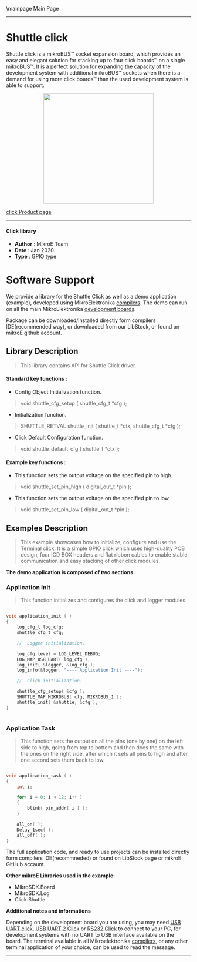 \mainpage Main Page
 
---
# Shuttle click

Shuttle click is a mikroBUS™ socket expansion board, which provides an easy and elegant solution for stacking up to four click boards™ on a single mikroBUS™. It is a perfect solution for expanding the capacity of the development system with additional mikroBUS™ sockets when there is a demand for using more click boards™ than the used development system is able to support.

<p align="center">
  <img src="https://download.mikroe.com/images/click_for_ide/shuttle_click.png" height=300px>
</p>

[click Product page](https://www.mikroe.com/shuttle-click)

---

#### Click library 

- **Author**        : MikroE Team
- **Date**          : Jan 2020.
- **Type**          : GPIO type

# Software Support

We provide a library for the Shuttle Click 
as well as a demo application (example), developed using MikroElektronika 
[compilers](https://shop.mikroe.com/compilers). 
The demo can run on all the main MikroElektronika [development boards](https://shop.mikroe.com/development-boards).

Package can be downloaded/installed directly form compilers IDE(recommended way), or downloaded from our LibStock, or found on mikroE github account. 

## Library Description

> This library contains API for Shuttle Click driver.

#### Standard key functions :

- Config Object Initialization function.
> void shuttle_cfg_setup ( shuttle_cfg_t *cfg ); 
 
- Initialization function.
> SHUTTLE_RETVAL shuttle_init ( shuttle_t *ctx, shuttle_cfg_t *cfg );

- Click Default Configuration function.
> void shuttle_default_cfg ( shuttle_t *ctx );


#### Example key functions :

- This function sets the output voltage on the specified pin to high.
> void shuttle_set_pin_high ( digital_out_t *pin );
 
- This function sets the output voltage on the specified pin to low.
> void shuttle_set_pin_low ( digital_out_t *pin );

## Examples Description

> This example showcases how to initialize, configure and use the Terminal click. It is a simple
  GPIO click which uses high-quality PCB design, four ICD BOX headers and flat ribbon cables to
  enable stable communication and easy stacking of other click modules.

**The demo application is composed of two sections :**

### Application Init 

> This function initializes and configures the click and logger modules. 

```c

void application_init ( )
{
    log_cfg_t log_cfg;
    shuttle_cfg_t cfg;

    //  Logger initialization.

    log_cfg.level = LOG_LEVEL_DEBUG;
    LOG_MAP_USB_UART( log_cfg );
    log_init( &logger, &log_cfg );
    log_info(&logger, "---- Application Init ----");

    //  Click initialization.

    shuttle_cfg_setup( &cfg );
    SHUTTLE_MAP_MIKROBUS( cfg, MIKROBUS_1 );
    shuttle_init( &shuttle, &cfg );
}
  
```

### Application Task

> This function sets the output on all the pins (one by one) on the left side to high, going
  from top to bottom and then does the same with the ones on the right side, after which it 
  sets all pins to high and after one second sets them back to low. 

```c

void application_task ( )
{
    int i;

    for( i = 0; i < 12; i++ )
    {
        blink( pin_addr[ i ] );
    }

    all_on( );
    Delay_1sec( );
    all_off( );
}  

```

The full application code, and ready to use projects can be  installed directly form compilers IDE(recommneded) or found on LibStock page or mikroE GitHub accaunt.

**Other mikroE Libraries used in the example:** 

- MikroSDK.Board
- MikroSDK.Log
- Click.Shuttle

**Additional notes and informations**

Depending on the development board you are using, you may need 
[USB UART click](https://shop.mikroe.com/usb-uart-click), 
[USB UART 2 Click](https://shop.mikroe.com/usb-uart-2-click) or 
[RS232 Click](https://shop.mikroe.com/rs232-click) to connect to your PC, for 
development systems with no UART to USB interface available on the board. The 
terminal available in all Mikroelektronika 
[compilers](https://shop.mikroe.com/compilers), or any other terminal application 
of your choice, can be used to read the message.

---
